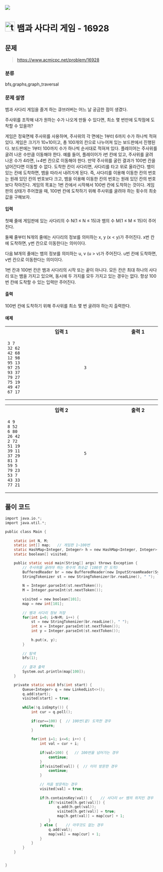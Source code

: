 <img src="https://j7b205.p.ssafy.io/assets/header/markdown_header.png" />

# <img src="https://static.solved.ac/tier_small/11.svg" alt="tier" height="32px" /> 뱀과 사다리 게임 - 16928 

## 문제

> https://www.acmicpc.net/problem/16928

### 분류

bfs,graphs,graph_traversal

### 문제 설명

뱀과 사다리 게임을 즐겨 하는 큐브러버는 어느 날 궁금한 점이 생겼다.

주사위를 조작해 내가 원하는 수가 나오게 만들 수 있다면, 최소 몇 번만에 도착점에 도착할 수 있을까?

게임은 정육면체 주사위를 사용하며, 주사위의 각 면에는 1부터 6까지 수가 하나씩 적혀있다. 게임은 크기가 10×10이고, 총 100개의 칸으로 나누어져 있는 보드판에서 진행된다. 보드판에는 1부터 100까지 수가 하나씩 순서대로 적혀져 있다.
플레이어는 주사위를 굴려 나온 수만큼 이동해야 한다. 예를 들어, 플레이어가 i번 칸에 있고, 주사위를 굴려 나온 수가 4라면, i+4번 칸으로 이동해야 한다. 만약 주사위를 굴린 결과가 100번 칸을 넘어간다면 이동할 수 없다. 도착한 칸이 사다리면, 사다리를 타고 위로 올라간다. 뱀이 있는 칸에 도착하면, 뱀을 따라서 내려가게 된다. 즉, 사다리를 이용해 이동한 칸의 번호는 원래 있던 칸의 번호보다 크고, 뱀을 이용해 이동한 칸의 번호는 원래 있던 칸의 번호보다 작아진다.
게임의 목표는 1번 칸에서 시작해서 100번 칸에 도착하는 것이다.
게임판의 상태가 주어졌을 때, 100번 칸에 도착하기 위해 주사위를 굴려야 하는 횟수의 최솟값을 구해보자.



#### 입력

첫째 줄에 게임판에 있는 사다리의 수 N(1 ≤ N ≤ 15)과 뱀의 수 M(1 ≤ M ≤ 15)이 주어진다.

둘째 줄부터 N개의 줄에는 사다리의 정보를 의미하는 x, y (x < y)가 주어진다. x번 칸에 도착하면, y번 칸으로 이동한다는 의미이다.

다음 M개의 줄에는 뱀의 정보를 의미하는 u, v (u > v)가 주어진다. u번 칸에 도착하면, v번 칸으로 이동한다는 의미이다.

1번 칸과 100번 칸은 뱀과 사다리의 시작 또는 끝이 아니다. 모든 칸은 최대 하나의 사다리 또는 뱀을 가지고 있으며, 동시에 두 가지를 모두 가지고 있는 경우는 없다. 항상 100번 칸에 도착할 수 있는 입력만 주어진다.



#### 출력

100번 칸에 도착하기 위해 주사위를 최소 몇 번 굴려야 하는지 출력한다.



#### 예제

<table><tr><th><img width=120/>입력 1<img width=120/></th><th><img width=120/>출력 1<img width=120/></th></tr><tr><td>

```
3 7
32 62
42 68
12 98
95 13
97 25
93 37
79 27
75 19
49 47
67 17
```
</td><td>

```
3
```
</td></tr></table>
<table><tr><th><img width=120/>입력 2<img width=120/></th><th><img width=120/>출력 2<img width=120/></th></tr><tr><td>

```
4 9
8 52
6 80
26 42
2 72
51 19
39 11
37 29
81 3
59 5
79 23
53 7
43 33
77 21
```
</td><td>

```
5
```
</td></tr></table>


####

## 풀이 코드

```c
import java.io.*;
import java.util.*;

public class Main {
	
	static int N, M;
	static int[] map;	// 게임판 1~100번
	static HashMap<Integer, Integer> h = new HashMap<Integer, Integer>();
	static boolean[] visited;

	public static void main(String[] args) throws Exception {
		// 주사위를 굴려야 하는 횟수의 최솟값 (100번 칸 도착)
		BufferedReader br = new BufferedReader(new InputStreamReader(System.in));
		StringTokenizer st = new StringTokenizer(br.readLine(), " ");
		
		N = Integer.parseInt(st.nextToken());
		M = Integer.parseInt(st.nextToken());
		
		visited = new boolean[101];
		map = new int[101];
		
		// 뱀과 사다리 정보 저장
		for(int i=0; i<N+M; i++) {
			st = new StringTokenizer(br.readLine(), " ");
			int x = Integer.parseInt(st.nextToken());
			int y = Integer.parseInt(st.nextToken());
			
			h.put(x, y);
		}
		
		// 탐색
		bfs(1);
		
		// 결과 출력
		System.out.println(map[100]);
	}

	private static void bfs(int start) {
		Queue<Integer> q = new LinkedList<>();
		q.add(start);
		visited[start] = true;
		
		while(!q.isEmpty()) {
			int cur = q.poll();
			
			if(cur==100) {	// 100번(끝) 도착한 경우
				return;
			}
			
			for(int i=1; i<=6; i++) {
				int val = cur + i;
				
				if(val>100) {	// 100번을 넘어가는 경우
					continue;
				}
				if(visited[val]) {	// 이미 방문한 경우
					continue;
				}
				
				// 처음 방문하는 경우
				visited[val] = true;
				
				if(h.containsKey(val)) {	// 사다리 or 뱀의 위치인 경우
					if(!visited[h.get(val)]) {
						q.add(h.get(val));
						visited[h.get(val)] = true;
						map[h.get(val)] = map[cur] + 1;
					}
				} else {	// 아무것도 없는 경우
					q.add(val);
					map[val] = map[cur] + 1;
				}
			}
		}
	}


}

```
